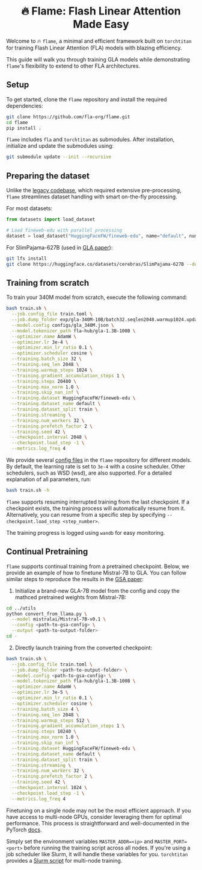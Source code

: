 <div align="center">

# 🔥 Flame: Flash Linear Attention Made Easy

</div>
 
Welcome to 🔥 `flame`, a minimal and efficient framework built on `torchtitan` for training Flash Linear Attention (FLA) models with blazing efficiency. 

This guide will walk you through training GLA models while demonstrating `flame`'s flexibility to extend to other FLA architectures.

## Setup

To get started, clone the `flame` repository and install the required dependencies:

```bash
git clone https://github.com/fla-org/flame.git
cd flame
pip install . 
```

`flame` includes `fla` and `torchtitan` as submodules. After installation, initialize and update the submodules using:
```sh
git submodule update --init --recursive
```

## Preparing the dataset

Unlike the [legacy codebase](legacy/training), which required extensive pre-processing,
`flame` streamlines dataset handling with smart on-the-fly processing. 

For most datasets:
```py
from datasets import load_dataset

# Load fineweb-edu with parallel processing
dataset = load_dataset("HuggingFaceFW/fineweb-edu", name="default", num_proc=64)
```

For SlimPajama-627B (used in [GLA paper](https://proceedings.mlr.press/v235/yang24ab.html)):
```bash
git lfs install
git clone https://huggingface.co/datasets/cerebras/SlimPajama-627B --depth 1
```

## Training from scratch

To train your 340M model from scratch, execute the following command:

```sh
bash train.sh \
  --job.config_file train.toml \
  --job.dump_folder exp/gla-340M-10B/batch32.seqlen2048.warmup1024.update1.steps20480.lr3e-4 \
  --model.config configs/gla_340M.json \
  --model.tokenizer_path fla-hub/gla-1.3B-100B \
  --optimizer.name AdamW \
  --optimizer.lr 3e-4 \
  --optimizer.min_lr_ratio 0.1 \
  --optimizer.scheduler cosine \
  --training.batch_size 32 \
  --training.seq_len 2048 \
  --training.warmup_steps 1024 \
  --training.gradient_accumulation_steps 1 \
  --training.steps 20480 \
  --training.max_norm 1.0 \
  --training.skip_nan_inf \
  --training.dataset HuggingFaceFW/fineweb-edu \
  --training.dataset_name default \
  --training.dataset_split train \
  --training.streaming \
  --training.num_workers 32 \
  --training.prefetch_factor 2 \
  --training.seed 42 \
  --checkpoint.interval 2048 \
  --checkpoint.load_step -1 \
  --metrics.log_freq 4
```

We provide several [config files](https://github.com/fla-org/flame/tree/main/configs) in the `flame` repository for different models. 
By default, the learning rate is set to `3e-4` with a cosine scheduler. 
Other schedulers, such as WSD (wsd), are also supported. For a detailed explanation of all parameters, run:
```sh
bash train.sh -h
```

`flame` supports resuming interrupted training from the last checkpoint. 
If a checkpoint exists, the training process will automatically resume from it. Alternatively, you can resume from a specific step by specifying `--checkpoint.load_step <step_number>`.

The training progress is logged using `wandb` for easy monitoring.

## Continual Pretraining

`flame` supports continual training from a pretrained checkpoint.
Below, we provide an example of how to finetune Mistral-7B to GLA. 
You can follow similar steps to reproduce the results in the [GSA paper](https://arxiv.org/abs/2409.07146):

1. Initialize a brand-new GLA-7B model from the config and copy the mathced pretrained weights from Mistral-7B:
```bash
cd ../utils
python convert_from_llama.py \
  --model mistralai/Mistral-7B-v0.1 \
  --config <path-to-gsa-config> \
  --output <path-to-output-folder>
cd -
```

2. Directly launch training from the converted checkpoint:
```sh
bash train.sh \
  --job.config_file train.toml \
  --job.dump_folder <path-to-output-folder> \
  --model.config <path-to-gsa-config> \
  --model.tokenizer_path fla-hub/gla-1.3B-100B \
  --optimizer.name AdamW \
  --optimizer.lr 3e-5 \
  --optimizer.min_lr_ratio 0.1 \
  --optimizer.scheduler cosine \
  --training.batch_size 4 \
  --training.seq_len 2048 \
  --training.warmup_steps 512 \
  --training.gradient_accumulation_steps 1 \
  --training.steps 10240 \
  --training.max_norm 1.0 \
  --training.skip_nan_inf \
  --training.dataset HuggingFaceFW/fineweb-edu \
  --training.dataset_name default \
  --training.dataset_split train \
  --training.streaming \
  --training.num_workers 32 \
  --training.prefetch_factor 2 \
  --training.seed 42 \
  --checkpoint.interval 1024 \
  --checkpoint.load_step -1 \
  --metrics.log_freq 4
```

Finetuning on a single node may not be the most efficient approach. 
If you have access to multi-node GPUs, consider leveraging them for optimal performance. 
This process is straightforward and well-documented in the PyTorch [docs](https://pytorch.org/docs/stable/elastic/run.html). 

Simply set the environment variables `MASTER_ADDR=<ip>` and `MASTER_PORT=<port>` before running the training script across all nodes. If you're using a job scheduler like Slurm, it will handle these variables for you.
`torchtitan` provides a [Slurm script](https://github.com/pytorch/torchtitan/blob/main/multinode_trainer.slurm) for multi-node training.
